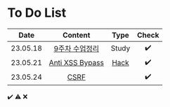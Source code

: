 # To Do List

|Date|Content|Type|Check|
|:------:|:----------:|:---:|:---:|
|23.05.18|[9주차 수업정리](https://github.com/yws-318/Penetration-Testing/blob/main/Master%20Plan/Week%209/9%EC%A3%BC%EC%B0%A8%20%EC%88%98%EC%97%85%EC%A0%95%EB%A6%AC.md)|Study|✔️|
|23.05.21|[Anti XSS Bypass](https://github.com/yws-318/Penetration-Testing/blob/main/Master%20Plan/Week%208/Hack/Anti%20XSS%20Bypass.md)|[Hack](https://github.com/yws-318/Penetration-Testing/tree/main/Master%20Plan/Week%207/Hack)|✔️|
|23.05.24|[CSRF](https://github.com/yws-318/Penetration-Testing/blob/main/Master%20Plan/Week%208/Hack/CSRF.md)||✔️|


✔️ ⚠️ ❌